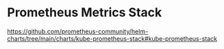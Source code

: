 # Prometheus Metrics Stack

https://github.com/prometheus-community/helm-charts/tree/main/charts/kube-prometheus-stack#kube-prometheus-stack
